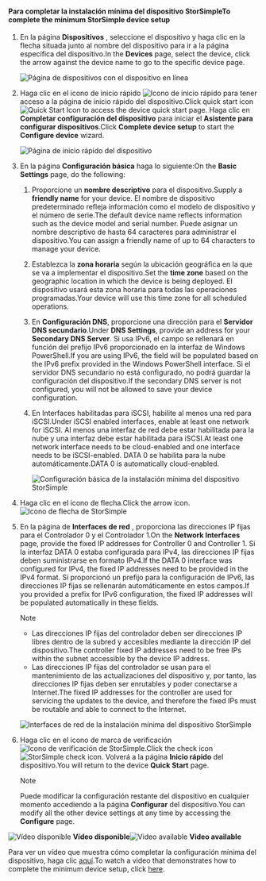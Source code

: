 <!--author=alkohli last changed: 9/17/15-->

#### <a name="to-complete-the-minimum-storsimple-device-setup"></a><span data-ttu-id="5f3e6-101">Para completar la instalación mínima del dispositivo StorSimple</span><span class="sxs-lookup"><span data-stu-id="5f3e6-101">To complete the minimum StorSimple device setup</span></span>
1. <span data-ttu-id="5f3e6-102">En la página **Dispositivos** , seleccione el dispositivo y haga clic en la flecha situada junto al nombre del dispositivo para ir a la página específica del dispositivo.</span><span class="sxs-lookup"><span data-stu-id="5f3e6-102">In the **Devices** page, select the device, click the arrow against the device name to go to the specific device page.</span></span> 
   
    ![Página de dispositivos con el dispositivo en línea](./media/storsimple-complete-minimum-device-setup/HCS_DevicesPageM-include.png) 
2. <span data-ttu-id="5f3e6-104">Haga clic en el icono de inicio rápido ![Icono de inicio rápido](./media/storsimple-complete-minimum-device-setup/HCS_QuickStartIcon-include.png) para tener acceso a la página de inicio rápido del dispositivo.</span><span class="sxs-lookup"><span data-stu-id="5f3e6-104">Click quick start icon ![Quick Start Icon](./media/storsimple-complete-minimum-device-setup/HCS_QuickStartIcon-include.png) to access the device quick start page.</span></span> <span data-ttu-id="5f3e6-105">Haga clic en **Completar configuración del dispositivo** para iniciar el **Asistente para configurar dispositivos**.</span><span class="sxs-lookup"><span data-stu-id="5f3e6-105">Click **Complete device setup** to start the **Configure device** wizard.</span></span>
   
    ![Página de inicio rápido del dispositivo](./media/storsimple-complete-minimum-device-setup/Device_Quick_Start_page_1M.png)
3. <span data-ttu-id="5f3e6-107">En la página **Configuración básica** haga lo siguiente:</span><span class="sxs-lookup"><span data-stu-id="5f3e6-107">On the **Basic Settings** page, do the following:</span></span>
   
   1. <span data-ttu-id="5f3e6-108">Proporcione un **nombre descriptivo** para el dispositivo.</span><span class="sxs-lookup"><span data-stu-id="5f3e6-108">Supply a **friendly name** for your device.</span></span> <span data-ttu-id="5f3e6-109">El nombre de dispositivo predeterminado refleja información como el modelo de dispositivo y el número de serie.</span><span class="sxs-lookup"><span data-stu-id="5f3e6-109">The default device name reflects information such as the device model and serial number.</span></span> <span data-ttu-id="5f3e6-110">Puede asignar un nombre descriptivo de hasta 64 caracteres para administrar el dispositivo.</span><span class="sxs-lookup"><span data-stu-id="5f3e6-110">You can assign a friendly name of up to 64 characters to manage your device.</span></span>
   2. <span data-ttu-id="5f3e6-111">Establezca la **zona horaria** según la ubicación geográfica en la que se va a implementar el dispositivo.</span><span class="sxs-lookup"><span data-stu-id="5f3e6-111">Set the **time zone** based on the geographic location in which the device is being deployed.</span></span> <span data-ttu-id="5f3e6-112">El dispositivo usará esta zona horaria para todas las operaciones programadas.</span><span class="sxs-lookup"><span data-stu-id="5f3e6-112">Your device will use this time zone for all scheduled operations.</span></span>
   3. <span data-ttu-id="5f3e6-113">En **Configuración DNS**, proporcione una dirección para el **Servidor DNS secundario**.</span><span class="sxs-lookup"><span data-stu-id="5f3e6-113">Under **DNS Settings**, provide an address for your **Secondary DNS Server**.</span></span> <span data-ttu-id="5f3e6-114">Si usa IPv6, el campo se rellenará en función del prefijo IPv6 proporcionado en la interfaz de Windows PowerShell.</span><span class="sxs-lookup"><span data-stu-id="5f3e6-114">If you are using IPv6, the field will be populated based on the IPv6 prefix provided in the Windows PowerShell interface.</span></span> 
      <span data-ttu-id="5f3e6-115">Si el servidor DNS secundario no está configurado, no podrá guardar la configuración del dispositivo.</span><span class="sxs-lookup"><span data-stu-id="5f3e6-115">If the secondary DNS server is not configured, you will not be allowed to save your device configuration.</span></span>
   4. <span data-ttu-id="5f3e6-116">En Interfaces habilitadas para iSCSI, habilite al menos una red para iSCSI.</span><span class="sxs-lookup"><span data-stu-id="5f3e6-116">Under iSCSI enabled interfaces, enable at least one network for iSCSI.</span></span> <span data-ttu-id="5f3e6-117">Al menos una interfaz de red debe estar habilitada para la nube y una interfaz debe estar habilitada para iSCSI.</span><span class="sxs-lookup"><span data-stu-id="5f3e6-117">At least one network interface needs to be cloud-enabled and one interface needs to be iSCSI-enabled.</span></span> <span data-ttu-id="5f3e6-118">DATA 0 se habilita para la nube automáticamente.</span><span class="sxs-lookup"><span data-stu-id="5f3e6-118">DATA 0 is automatically cloud-enabled.</span></span>
      
      ![Configuración básica de la instalación mínima del dispositivo StorSimple](./media/storsimple-complete-minimum-device-setup/HCS_MinDeviceSetupBasicSettings1-include.png)
4. <span data-ttu-id="5f3e6-120">Haga clic en el icono de flecha.</span><span class="sxs-lookup"><span data-stu-id="5f3e6-120">Click the arrow icon.</span></span> ![Icono de flecha de StorSimple](./media/storsimple-complete-minimum-device-setup/HCS_ArrowIcon-include.png)
5. <span data-ttu-id="5f3e6-122">En la página de **Interfaces de red** , proporciona las direcciones IP fijas para el Controlador 0 y el Controlador 1.</span><span class="sxs-lookup"><span data-stu-id="5f3e6-122">On the **Network Interfaces** page, provide the fixed IP addresses for Controller 0 and Controller 1.</span></span> <span data-ttu-id="5f3e6-123">Si la interfaz DATA 0 estaba configurada para IPv4, las direcciones IP fijas deben suministrarse en formato IPv4.</span><span class="sxs-lookup"><span data-stu-id="5f3e6-123">If the DATA 0 interface was configured for IPv4, the fixed IP addresses need to be provided in the IPv4 format.</span></span> <span data-ttu-id="5f3e6-124">Si proporcionó un prefijo para la configuración de IPv6, las direcciones IP fijas se rellenarán automáticamente en estos campos.</span><span class="sxs-lookup"><span data-stu-id="5f3e6-124">If you provided a prefix for IPv6 configuration, the fixed IP addresses will be populated automatically in these fields.</span></span>

    > [!NOTE] 
    > - <span data-ttu-id="5f3e6-125">Las direcciones IP fijas del controlador deben ser direcciones IP libres dentro de la subred y accesibles mediante la dirección IP del dispositivo.</span><span class="sxs-lookup"><span data-stu-id="5f3e6-125">The controller fixed IP addresses need to be free IPs within the subnet accessible by the device IP address.</span></span>
    > - <span data-ttu-id="5f3e6-126">Las direcciones IP fijas del controlador se usan para el mantenimiento de las actualizaciones del dispositivo y, por tanto, las direcciones IP fijas deben ser enrutables y poder conectarse a Internet.</span><span class="sxs-lookup"><span data-stu-id="5f3e6-126">The fixed IP addresses for the controller are used for servicing the updates to the device, and therefore the fixed IPs must be routable and able to connect to the Internet.</span></span>

    ![Interfaces de red de la instalación mínima del dispositivo StorSimple](./media/storsimple-complete-minimum-device-setup/HCS_MinDeviceSetupNetworkInterfaces2-include.png)

1. <span data-ttu-id="5f3e6-128">Haga clic en el icono de marca de verificación ![Icono de verificación de StorSimple](./media/storsimple-complete-minimum-device-setup/HCS_CheckIcon-include.png).</span><span class="sxs-lookup"><span data-stu-id="5f3e6-128">Click the check icon ![StorSimple check icon](./media/storsimple-complete-minimum-device-setup/HCS_CheckIcon-include.png).</span></span>
   <span data-ttu-id="5f3e6-129">Volverá a la página **Inicio rápido** del dispositivo.</span><span class="sxs-lookup"><span data-stu-id="5f3e6-129">You will return to the device **Quick Start** page.</span></span>
   
   > [!NOTE]
   > <span data-ttu-id="5f3e6-130">Puede modificar la configuración restante del dispositivo en cualquier momento accediendo a la página **Configurar** del dispositivo.</span><span class="sxs-lookup"><span data-stu-id="5f3e6-130">You can modify all the other device settings at any time by accessing the **Configure** page.</span></span>
   > 
   > 

<span data-ttu-id="5f3e6-131">![Vídeo disponible](./media/storsimple-complete-minimum-device-setup/Video_icon.png) **Vídeo disponible**</span><span class="sxs-lookup"><span data-stu-id="5f3e6-131">![Video available](./media/storsimple-complete-minimum-device-setup/Video_icon.png) **Video available**</span></span>

<span data-ttu-id="5f3e6-132">Para ver un vídeo que muestra cómo completar la configuración mínima del dispositivo, haga clic [aquí](https://azure.microsoft.com/documentation/videos/minimum-storsimple-device-setup/).</span><span class="sxs-lookup"><span data-stu-id="5f3e6-132">To watch a video that demonstrates how to complete the minimum device setup, click [here](https://azure.microsoft.com/documentation/videos/minimum-storsimple-device-setup/).</span></span>

